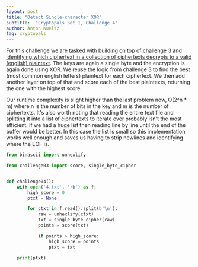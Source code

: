 ```yaml
---
layout: post
title: "Detect Single-character XOR"
subtitle:  "Cryptopals Set 1, Challenge 4"
author: Anton Kueltz
tag: cryptopals
---
```


For this challenge we are [tasked with building on top of challenge 3 and
identifying which ciphertext in a collection of ciphertexts decrypts to a
valid (english) plaintext](https://cryptopals.com/sets/1/challenges/4). The
keys are again a single byte and the encryption is again done using XOR. We
reuse the logic from challenge 3 to find the best (most common english letters)
plaintext for each ciphertext. We then add another layer on top of that and
score each of the best plaintexts, returning the one with the highest score.

Our runtime complexity is slight higher than the last problem now, O(2^n * m)
where n is the number of bits in the key and m is the number of ciphertexts.
It's also worth noting that reading the entire text file and splitting it into
a list of ciphertexts to iterate over probably isn't the most efficient. If we
had a huge list then reading line by line until the end of the buffer would be
better. In this case the list is small so this implementation works well
enough and saves us having to strip newlines and identifying where the EOF is.

```python
from binascii import unhexlify

from challenge03 import score, single_byte_cipher


def challenge04():
    with open('4.txt', 'rb') as f:
        high_score = 0
        ptxt = None

        for ctxt in f.read().split(b'\n'):
            raw = unhexlify(ctxt)
            txt = single_byte_cipher(raw)
            points = score(txt)

            if points > high_score:
                high_score = points
                ptxt = txt

    print(ptxt)
```